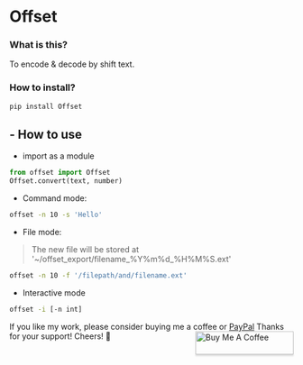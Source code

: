 # Offset
### What is this?
To encode & decode by shift text.

### How to install?
```bash
pip install Offset
```

## - How to use

- import as a module

```python
from offset import Offset
Offset.convert(text, number)
```

- Command mode:

```bash
offset -n 10 -s 'Hello'
```

- File mode:
>The new file will be stored at '~/offset_export/filename_%Y%m%d_%H%M%S.ext'

```bash
offset -n 10 -f '/filepath/and/filename.ext'
```

- Interactive mode

```bash
offset -i [-n int]
```

If you like my work, please consider buying me a coffee or [PayPal](https://paypal.me/RonDevStudio?locale.x=zh_TW)
Thanks for your support! Cheers! 🎉
<a href="https://www.buymeacoffee.com/ronchang" target="_blank"><img src="https://www.buymeacoffee.com/assets/img/custom_images/orange_img.png" alt="Buy Me A Coffee" style="height: 41px !important;width: 174px !important;box-shadow: 0px 3px 2px 0px rgba(190, 190, 190, 0.5) !important;-webkit-box-shadow: 0px 3px 2px 0px rgba(190, 190, 190, 0.5) !important;" align="right"></a>

